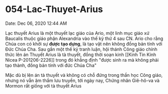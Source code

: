 # 054-Lac-Thuyet-Arius

Date: Dec 06, 2020 12:44 AM

Lạc thuyết Arius là một thuyết lạc giáo của Ario, một linh mục giáo xứ Baucalis thuộc giáo phận Alexandria vào thế kỷ thứ 4 sau CN. Ario cho rằng Chúa con có khởi sự **được tạo dựng**, là tạo vật nên không đồng bản tính với Đức Chúa Cha. Sau gần một thế kỷ tranh luận, hội thánh Công giáo chính thức lên án Thuyết Arius là tà thuyết, đồng thời soạn kinh [[Kinh Tin Kính Nicea P-201206-2226]] trong đó khẳng định "được sinh ra mà không phải tạo thành, đồng bản tính với đức Chúa Cha"

Mặc dù bị lên án tà thuyết và không có chỗ đứng trong thần học Công giáo, nhưng nó vẫn âm thầm lưu truyền, tới ngày nay, Chứng nhân Giê-hô-va và Mormon rất giống với tà thuyết Arius